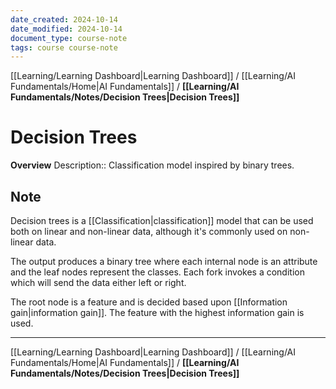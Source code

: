 ```yaml
---
date_created: 2024-10-14
date_modified: 2024-10-14
document_type: course-note
tags: course course-note
---
```

[[Learning/Learning Dashboard|Learning Dashboard]] / [[Learning/AI Fundamentals/Home|AI Fundamentals]] / **[[Learning/AI Fundamentals/Notes/Decision Trees|Decision Trees]]**
# Decision Trees
**Overview**
Description:: Classification model inspired by binary trees.

## Note

Decision trees is a [[Classification|classification]] model that can be used both on linear and non-linear data, although it's commonly used on non-linear data.

The output produces a binary tree where each internal node is an attribute and the leaf nodes represent the classes. Each fork invokes a condition which will send the data either left or right.

The root node is a feature and is decided based upon [[Information gain|information gain]]. The feature with the highest information gain is used.

---
[[Learning/Learning Dashboard|Learning Dashboard]] / [[Learning/AI Fundamentals/Home|AI Fundamentals]] / **[[Learning/AI Fundamentals/Notes/Decision Trees|Decision Trees]]**